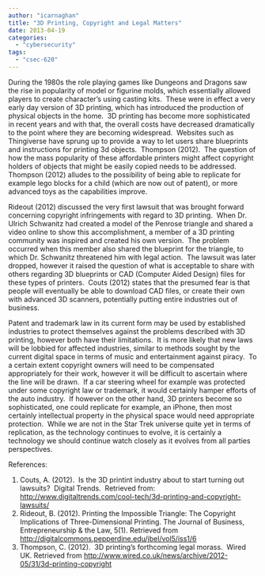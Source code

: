 ```yaml
---
author: "icarnaghan"
title: "3D Printing, Copyright and Legal Matters"
date: 2013-04-19
categories: 
  - "cybersecurity"
tags: 
  - "csec-620"
---
```


During the 1980s the role playing games like Dungeons and Dragons saw the rise in popularity of model or figurine molds, which essentially allowed players to create character’s using casting kits.  These were in effect a very early day version of 3D printing, which has introduced the production of physical objects in the home.  3D printing has become more sophisticated in recent years and with that, the overall costs have decreased dramatically to the point where they are becoming widespread.  <!--more-->Websites such as Thingiverse have sprung up to provide a way to let users share blueprints and instructions for printing 3d objects.  Thompson (2012).  The question of how the mass popularity of these affordable printers might affect copyright holders of objects that might be easily copied needs to be addressed.  Thompson (2012) alludes to the possibility of being able to replicate for example lego blocks for a child (which are now out of patent), or more advanced toys as the capabilities improve.

Rideout (2012) discussed the very first lawsuit that was brought forward concerning copyright infringements with regard to 3D printing.  When Dr. Ulrich Schwanitz had created a model of the Penrose triangle and shared a video online to show this accomplishment, a member of a 3D printing community was inspired and created his own version.  The problem occurred when this member also shared the blueprint for the triangle, to which Dr. Schwanitz threatened him with legal action.  The lawsuit was later dropped, however it raised the question of what is acceptable to share with others regarding 3D blueprints or CAD (Computer Aided Design) files for these types of printers.  Couts (2012) states that the presumed fear is that people will eventually be able to download CAD files, or create their own with advanced 3D scanners, potentially putting entire industries out of business.

Patent and trademark law in its current form may be used by established industries to protect themselves against the problems described with 3D printing, however both have their limitations.  It is more likely that new laws will be lobbied for affected industries, similar to methods sought by the current digital space in terms of music and entertainment against piracy.  To a certain extent copyright owners will need to be compensated appropriately for their work, however it will be difficult to ascertain where the line will be drawn.  If a car steering wheel for example was protected under some copyright law or trademark, it would certainly hamper efforts of the auto industry.  If however on the other hand, 3D printers become so sophisticated, one could replicate for example, an iPhone, then most certainly intellectual property in the physical space would need appropriate protection.  While we are not in the Star Trek universe quite yet in terms of replication, as the technology continues to evolve, it is certainly a technology we should continue watch closely as it evolves from all parties perspectives.

References:

1. Couts, A. (2012).  Is the 3D printint industry about to start turning out lawsuits?  Digital Trends.  Retrieved from: http://www.digitaltrends.com/cool-tech/3d-printing-and-copyright-lawsuits/
2. Rideout, B. (2012). Printing the Impossible Triangle: The Copyright Implications of Three-Dimensional Printing. The Journal of Business, Entrepreneurship & the Law, 5(1). Retrieved from http://digitalcommons.pepperdine.edu/jbel/vol5/iss1/6
3. Thompson, C. (2012).  3D printing’s forthcoming legal morass.  Wired UK. Retrieved from http://www.wired.co.uk/news/archive/2012-05/31/3d-printing-copyright
